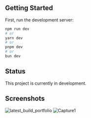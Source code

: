 ## Getting Started

First, run the development server:

```bash
npm run dev
# or
yarn dev
# or
pnpm dev
# or
bun dev
```


## Status

This project is currently in development.

## Screenshots

![latest_build_portfolio](https://github.com/user-attachments/assets/0b61e8f4-d0e7-4969-897a-ac98dce2acdb)
![Capture1](https://github.com/user-attachments/assets/6346d9cc-5f11-4cae-a277-2c5923d5bc21)
